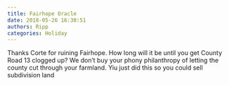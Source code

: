 ```yaml
---
title: Fairhope Oracle
date: 2018-05-26 16:30:51
authors: Ripp
categories: Holiday
---
```


 Thanks Corte for ruining Fairhope.  How long will it be until you get County Road 13 clogged up?   We don’t buy your phony philanthropy of letting the county cut through your farmland.  Yiu just did this so you could sell subdivision land